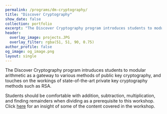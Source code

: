```yaml
---
permalink: /programs/dm-cryptography/
title: "Discover Cryptography"
show_date: false
collection: portfolio
excerpt: "The Discover Cryptography program introduces students to modular arithmetic as a gateway to various methods of public key cryptography."
header:
  overlay_image: projects.JPG
  overlay_filter: rgba(51, 51, 90, 0.75)
author_profile: false
og_image: og_image.png
layout: single
---
```

The Discover Cryptography program intruduces students to modular arithmetic as a gateway to various methods of public key cryptography, and touches on the workings of state-of-the-art private key cryptography methods such as RSA.

Students should be comfortable with addition, subtraction, multiplication, and finding remainders when dividing as a prerequisite to this workshop. Click [here](/dm-cryptography/) for an insight of some of the content covered in the workshop.